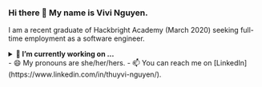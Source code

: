 ### Hi there 👋 My name is Vivi Nguyen.

I am a recent graduate of Hackbright Academy (March 2020) seeking full-time employment as a software engineer. 
<details>
  <summary><b>🌱 I’m currently working on ...</b></summary>
  * **FreshMaps** : This project is through Wonsulting, an online mentorship organization that helps those from non-traditional backgrounds achieve their career goals. I am working in a group with 3 others as the developer for this web-app to make fresh produce in Oakland easier to find.
  * **Happy Happy Hour** : I'm revisiting a previous hackathon project I worked on to clean up the code and host it on Heroku.
  </details>
- 😄 My pronouns are she/her/hers.
- 📫 You can reach me on [LinkedIn](https://www.linkedin.com/in/thuyvi-nguyen/).
 
<!--
**vivsnguyen/vivsnguyen** is a ✨ _special_ ✨ repository because its `README.md` (this file) appears on your GitHub profile.

Here are some ideas to get you started:

- 🔭 I’m currently working on ...
- 🌱 I’m currently learning ...
- 👯 I’m looking to collaborate on ...
- 🤔 I’m looking for help with ...
- 💬 Ask me about ...
- 📫 How to reach me: ...
- 😄 Pronouns: ...
- ⚡ Fun fact: ...
-->


